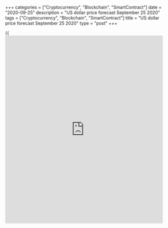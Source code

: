 +++
categories = ["Cryptocurrency", "Blockchain", "SmartContract"]
date = "2020-09-25"
description = "US dollar price forecast September 25 2020"
tags = ["Cryptocurrency", "Blockchain", "SmartContract"]
title = "US dollar price forecast September 25 2020"
type = "post"
+++

{{<iframe id="large-banner" src="https://www.bounty.group/#slide=28.0" width="100%" height="600" scrolling="no" style="border: 0px solid rgb(216, 221, 230); border-radius: 3px;">}}

2020-09-25

2020-09-25

Dollar muddies the water. Forecast for 25.09.2020Dmitri Demidenko

The [EURUSD][1] is likely to be falling until the situation with the
fiscal stimulus is clear, and the market turmoil eases. How to trade
under the current conditions? A [EURUSD][1] trading plan.

## Fundamental US dollar forecast for the month

Uncertainty is the primary driver for the US dollar now. Nobody knows if
the Democrats and the Republicans will agree on the fiscal stimulus if
the [S&P 500][2] will enter a bear market, or how severe the second wave
of the pandemic will be. Naturally, safe havens are mostly demanded
under such conditions. Even the Japanese yen can't outperform the
greenback as a safe-haven currency. It is evident from a sharp change of
the JPY correlation with the volatility of the US stock indexes. The
trends of the stock indices usually indicate [investor](https://www.fintechee.com/tutorial-for-forex-trading/investor-mode/)s' risk appetite.

### JPY correlation with the US stock market volatility

 _Source_ _: Bloomberg._

Democrats prepare a new fiscal stimulus plan of $2.4 billion, which is
less than the $ 3.4 billion adopted by the House of Representatives in
August, but still far from the amount that the Republicans would accept
($ 1.5 trillion). Furthermore, the [S&P 500][2] couldn't close the
trading session below 10% of the all-time high. These circumstances have
weakened the dollar. The USD bounced down from the two-month high, but
the dollar bulls are still going to attack. The Republicans and the
Democrats are unlikely to find a compromise soon. The proportion of
[investor](https://www.fintechee.com/tutorial-for-forex-trading/investor-mode/)s who assume that US stocks will fall over the next six months
increased from 40% in August to 46% in September. It signals that the
correction won't end soon.

The greenback has many benefits yet. Despite a sharp cut in the federal
funds rate, it still has a yield advantage, being outperformed only by
the New Zealand dollar among the G10 currencies. Under the current
uncertainty, the US dollar doesn't have strong rivals. It is evident not
only from the yen's weakness but also from the crash of gold, which is a
traditional safe-haven asset. Furthermore, the demand for the dollar in
the foreign-exchange turnover is exceptionally high. According to the
Bank for International Settlement, the volume of the greenback in Forex
transactions exceeded the euro's turnover by two times and the yen by
five times in 2019.

### Dynamics of foreign-exchange turnover



 _Source_ _: Bloomberg_

In addition to the uncertainty, another driver for the [EURUSD][1]
correction is Citi's recommendation to reduce the proportion of European
equities in the portfolios and to increase the share of the emerging
markets' assets. Allegedly, the forecasts for the corporate profits are,
most of all, overestimated for the euro-area companies. Moreover, the
euro-area economic surprise index could turn negative soon.

###  **Dynamics of economic surprise index**



 _Source_ _: Bloomberg_

### Weekly trading plan for EURUSD

In my opinion, the [EURUSD][1] is likely to continue falling. The
uncertainty won't ease until there is positive [news](https://www.letsplayfx.com/blog/forex-news-website/) about the COVID-19
vaccines and the negotiations between the Republicans and the Democrats.
It is a good chance for the euro bulls to buy the euro for $1.16 and
$1.15.

* * *

P.S. Did you like my article? Share it in social networks: it will be
the best “thank you" :)

Ask me questions and comment below. I’ll be glad to answer your
questions and give necessary explanations.

 **Useful links:**

  * I recommend trying to trade with a reliable broker [here][3]. The system allows you to trade by yourself or copy successful traders from all across the globe.
  * Use my promo-code BLOG for getting deposit bonus 50% on LiteForex platform. Just enter this code in the appropriate field while [depositing][4] your trading account.
  * Telegram chat for traders: <t.me/liteforexengchat>. We are sharing the signals and trading experience
  * Telegram channel with high-quality analytics, Forex reviews, training articles, and other useful things for traders <t.me/liteforex>



## Price chart of EURUSD in real time mode

The content of this article reflects the author’s opinion and does not
necessarily reflect the official position of LiteForex. The material
published on this page is provided for informational purposes only and
should not be considered as the provision of investment advice for the
purposes of Directive 2004/39/EC.

Rate this article:

{{value}}

( {{count}} {{title}} )

   1. my.liteforex.com/trading/chart?symbol=EURUSD&returnUrl=true
   2. my.liteforex.com/trading/chart?symbol=SPX&returnUrl=true
   3. my.liteforex.com/?category=analysts-opinions&slug=dollar-muddies-the-water-forecast-for-25092020&openPopup=%2Fregistration%2Fpopup&utm_source=blog&utm_medium=article&utm_campaign=bonus
   4. my.liteforex.com/deposit/?category=analysts-opinions&slug=dollar-muddies-the-water-forecast-for-25092020&promo_code=BLOG&utm_source=blog&utm_medium=article&utm_campaign=bonus